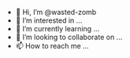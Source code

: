 - 👋 Hi, I’m @wasted-zomb
- 👀 I’m interested in ...
- 🌱 I’m currently learning ...
- 💞️ I’m looking to collaborate on ...
- 📫 How to reach me ...

<!---
wasted-zomb/wasted-zomb is a ✨ special ✨ repository because its `README.md` (this file) appears on your GitHub profile.
You can click the Preview link to take a look at your changes.
--->
